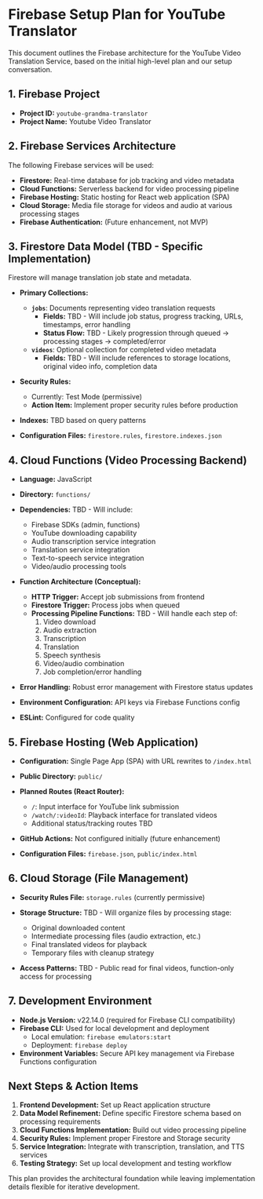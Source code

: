 # Firebase Setup Plan for YouTube Translator

This document outlines the Firebase architecture for the YouTube Video Translation Service, based on the initial high-level plan and our setup conversation.

## 1. Firebase Project

*   **Project ID:** `youtube-grandma-translator`
*   **Project Name:** Youtube Video Translator

## 2. Firebase Services Architecture

The following Firebase services will be used:

*   **Firestore:** Real-time database for job tracking and video metadata
*   **Cloud Functions:** Serverless backend for video processing pipeline
*   **Firebase Hosting:** Static hosting for React web application (SPA)
*   **Cloud Storage:** Media file storage for videos and audio at various processing stages
*   **Firebase Authentication:** (Future enhancement, not MVP)

## 3. Firestore Data Model (TBD - Specific Implementation)

Firestore will manage translation job state and metadata.

*   **Primary Collections:**
    *   **`jobs`**: Documents representing video translation requests
        *   **Fields:** TBD - Will include job status, progress tracking, URLs, timestamps, error handling
        *   **Status Flow:** TBD - Likely progression through queued → processing stages → completed/error
    *   **`videos`**: Optional collection for completed video metadata
        *   **Fields:** TBD - Will include references to storage locations, original video info, completion data

*   **Security Rules:**
    *   Currently: Test Mode (permissive)
    *   **Action Item:** Implement proper security rules before production
*   **Indexes:** TBD based on query patterns
*   **Configuration Files:** `firestore.rules`, `firestore.indexes.json`

## 4. Cloud Functions (Video Processing Backend)

*   **Language:** JavaScript
*   **Directory:** `functions/`
*   **Dependencies:** TBD - Will include:
    *   Firebase SDKs (admin, functions)
    *   YouTube downloading capability
    *   Audio transcription service integration
    *   Translation service integration  
    *   Text-to-speech service integration
    *   Video/audio processing tools

*   **Function Architecture (Conceptual):**
    *   **HTTP Trigger:** Accept job submissions from frontend
    *   **Firestore Trigger:** Process jobs when queued
    *   **Processing Pipeline Functions:** TBD - Will handle each step of:
        1. Video download
        2. Audio extraction
        3. Transcription
        4. Translation
        5. Speech synthesis
        6. Video/audio combination
        7. Job completion/error handling

*   **Error Handling:** Robust error management with Firestore status updates
*   **Environment Configuration:** API keys via Firebase Functions config
*   **ESLint:** Configured for code quality

## 5. Firebase Hosting (Web Application)

*   **Configuration:** Single Page App (SPA) with URL rewrites to `/index.html`
*   **Public Directory:** `public/`
*   **Planned Routes (React Router):**
    *   `/`: Input interface for YouTube link submission
    *   `/watch/:videoId`: Playback interface for translated videos
    *   Additional status/tracking routes TBD

*   **GitHub Actions:** Not configured initially (future enhancement)
*   **Configuration Files:** `firebase.json`, `public/index.html`

## 6. Cloud Storage (File Management)

*   **Security Rules File:** `storage.rules` (currently permissive)
*   **Storage Structure:** TBD - Will organize files by processing stage:
    *   Original downloaded content
    *   Intermediate processing files (audio extraction, etc.)
    *   Final translated videos for playback
    *   Temporary files with cleanup strategy

*   **Access Patterns:** TBD - Public read for final videos, function-only access for processing

## 7. Development Environment

*   **Node.js Version:** v22.14.0 (required for Firebase CLI compatibility)
*   **Firebase CLI:** Used for local development and deployment
    *   Local emulation: `firebase emulators:start`
    *   Deployment: `firebase deploy`
*   **Environment Variables:** Secure API key management via Firebase Functions configuration

## Next Steps & Action Items

1. **Frontend Development:** Set up React application structure
2. **Data Model Refinement:** Define specific Firestore schema based on processing requirements
3. **Cloud Functions Implementation:** Build out video processing pipeline
4. **Security Rules:** Implement proper Firestore and Storage security
5. **Service Integration:** Integrate with transcription, translation, and TTS services
6. **Testing Strategy:** Set up local development and testing workflow

This plan provides the architectural foundation while leaving implementation details flexible for iterative development. 
